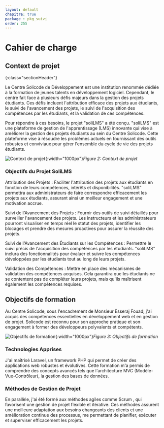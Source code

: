 ```yaml
---
layout: default
chapitre: true
package : pkg_suivi
order: 255
---
```

# Cahier de charge  
## Context de projet
{:class="sectionHeader"}

Le Centre Solicode de Développement est une institution renommée dédiée à la formation de jeunes talents en développement logiciel. Cependant, le centre fait face à plusieurs défis majeurs dans la gestion des projets étudiants. Ces défis incluent l'attribution efficace des projets aux étudiants, le suivi de l'avancement des projets, le suivi de l'acquisition des compétences par les étudiants, et la validation de ces compétences.

Pour répondre à ces besoins, le projet "soliLMS" a été conçu. "soliLMS" est une plateforme de gestion de l'apprentissage (LMS) innovante qui vise à améliorer la gestion des projets étudiants au sein du Centre Solicode. Cette plateforme vise à résoudre les problèmes actuels en fournissant des outils robustes et conviviaux pour gérer l'ensemble du cycle de vie des projets étudiants.

![Context de projet](/soli-lms/pkg_suivi/Besoin/images/project-context.jpg){:width="1000px"}*Figure 2: Context de projet*

### Objectifs du Projet SoliLMS

Attribution des Projets : Faciliter l'attribution des projets aux étudiants en fonction de leurs compétences, intérêts et disponibilités. "soliLMS" permettra aux administrateurs de faire correspondre efficacement les projets aux étudiants, assurant ainsi un meilleur engagement et une motivation accrue.

Suivi de l'Avancement des Projets : Fournir des outils de suivi détaillés pour surveiller l'avancement des projets. Les instructeurs et les administrateurs pourront visualiser en temps réel le statut des projets, identifier les blocages et prendre des mesures proactives pour assurer la réussite des projets.

Suivi de l'Avancement des Étudiants sur les Compétences : Permettre le suivi précis de l'acquisition des compétences par les étudiants. "soliLMS" inclura des fonctionnalités pour évaluer et suivre les compétences développées par les étudiants tout au long de leurs projets.

Validation des Compétences : Mettre en place des mécanismes de validation des compétences acquises. Cela garantira que les étudiants ne se contentent pas de compléter leurs projets, mais qu'ils maîtrisent également les compétences requises.




## Objectifs de formation 
Au Centre Solicode, sous l'encadrement de Monsieur Esseraj Fouad, j'ai acquis des compétences essentielles en développement web et en gestion de projet. Solicode est reconnu pour son approche pratique et son engagement à former des développeurs polyvalents et compétents.

![Objectifs de formation](/soli-lms/pkg_suivi/Besoin/images/formation.jpg){:width="1000px"}*Figure 3: Objectifs de formation*


### Technologies Apprises
J'ai maîtrisé Laravel, un framework PHP qui permet de créer des applications web robustes et évolutives. Cette formation m'a permis de comprendre des concepts avancés tels que l'architecture MVC (Modèle-Vue-Contrôleur), la gestion des bases de données.

### Méthodes de Gestion de Projet
En parallèle, j'ai été formé aux méthodes agiles comme Scrum , qui favorisent une gestion de projet flexible et itérative. Ces méthodes assurent une meilleure adaptation aux besoins changeants des clients et une amélioration continue des processus, me permettant de planifier, exécuter et superviser efficacement les projets.

<!-- new slide -->
